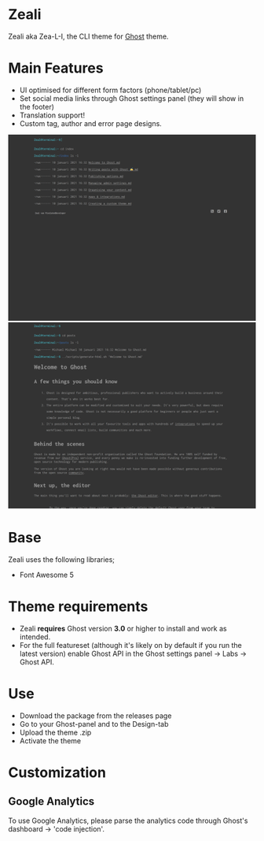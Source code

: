 # Zeali
Zeali aka Zea-L-I, the CLI theme for [Ghost](http://github.com/tryghost/ghost/) theme. 

# Main Features
- UI optimised for different form factors (phone/tablet/pc)
- Set social media links through Ghost settings panel (they will show in the footer)
- Translation support!
- Custom tag, author and error page designs.

![zeal - homepage](https://github.com/pixelateddeveloper/zeali/raw/master/assets/screenshot-desktop.png)
![zeal - post page](https://github.com/pixelateddeveloper/zeali/raw/master/assets/screenshot2-desktop.png)

# Base
Zeali uses the following libraries;
- Font Awesome 5

# Theme requirements
- Zeali **requires** Ghost version **3.0** or higher to install and work as intended. 
- For the full featureset (although it's likely on by default if you run the latest version) enable Ghost API in the Ghost settings panel -> Labs -> Ghost API.

# Use
- Download the package from the releases page
- Go to your Ghost-panel and to the Design-tab
- Upload the theme .zip
- Activate the theme

# Customization

## Google Analytics
To use Google Analytics, please parse the analytics code through Ghost's dashboard -> 'code injection'.